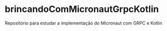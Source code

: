 # brincandoComMicronautGrpcKotlin
Repositório para estudar a implementação do Micronaut com GRPC e Kotlin
